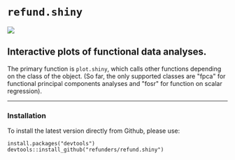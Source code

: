 # `refund.shiny`
[![](https://travis-ci.org/refunders/refund.shiny.svg?branch=master)](https://travis-ci.org/refunders/refund.shiny)

## Interactive plots of functional data analyses.

The primary function is `plot.shiny`, which calls other functions depending on the class of the object. (So far, the only supported classes are "fpca" for functional principal components analyses and "fosr" for function on scalar regression).

---------------

### Installation

To install the latest version directly from Github, please use:
<pre><code>install.packages("devtools")
devtools::install_github("refunders/refund.shiny")
</code></pre>
